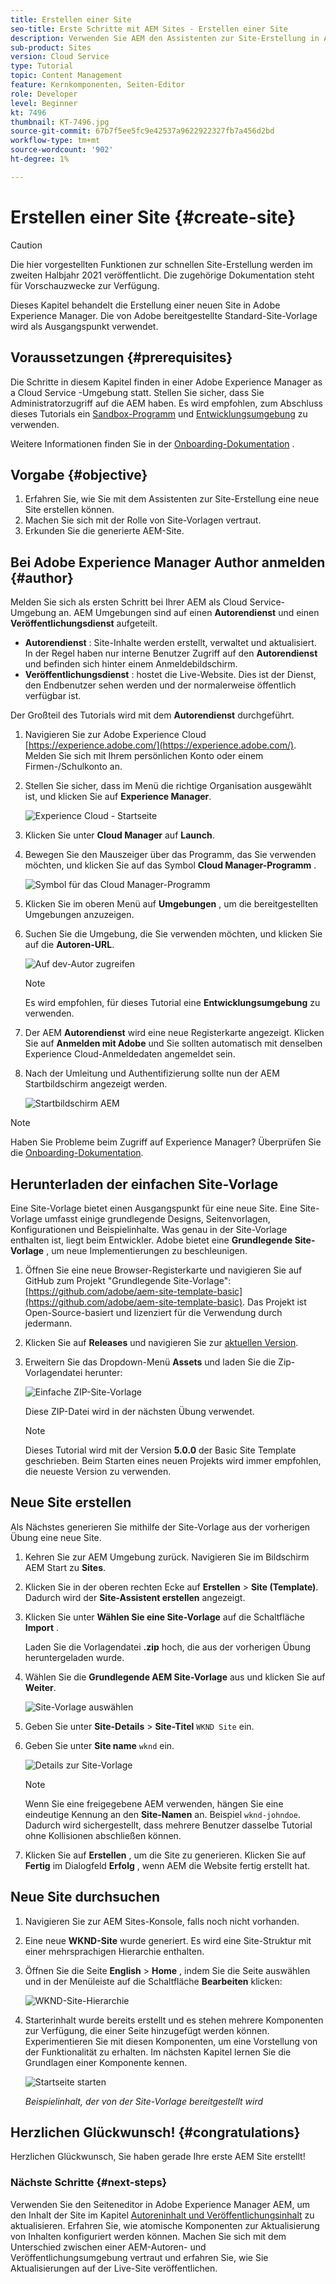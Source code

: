```yaml
---
title: Erstellen einer Site
seo-title: Erste Schritte mit AEM Sites - Erstellen einer Site
description: Verwenden Sie AEM den Assistenten zur Site-Erstellung in Adobe Experience Manager, um eine neue Website zu erstellen. Die von Adobe bereitgestellte Standardsite-Vorlage wird als Ausgangspunkt für die neue Site verwendet.
sub-product: Sites
version: Cloud Service
type: Tutorial
topic: Content Management
feature: Kernkomponenten, Seiten-Editor
role: Developer
level: Beginner
kt: 7496
thumbnail: KT-7496.jpg
source-git-commit: 67b7f5ee5fc9e42537a9622922327fb7a456d2bd
workflow-type: tm+mt
source-wordcount: '902'
ht-degree: 1%

---
```



# Erstellen einer Site {#create-site}

>[!CAUTION]
>
> Die hier vorgestellten Funktionen zur schnellen Site-Erstellung werden im zweiten Halbjahr 2021 veröffentlicht. Die zugehörige Dokumentation steht für Vorschauzwecke zur Verfügung.

Dieses Kapitel behandelt die Erstellung einer neuen Site in Adobe Experience Manager. Die von Adobe bereitgestellte Standard-Site-Vorlage wird als Ausgangspunkt verwendet.

## Voraussetzungen {#prerequisites}

Die Schritte in diesem Kapitel finden in einer Adobe Experience Manager as a Cloud Service -Umgebung statt. Stellen Sie sicher, dass Sie Administratorzugriff auf die AEM haben. Es wird empfohlen, zum Abschluss dieses Tutorials ein [Sandbox-Programm](https://experienceleague.adobe.com/docs/experience-manager-cloud-service/onboarding/getting-access/sandbox-programs/introduction-sandbox-programs.html) und [Entwicklungsumgebung](https://experienceleague.adobe.com/docs/experience-manager-cloud-service/implementing/using-cloud-manager/manage-environments.html?lang=de) zu verwenden.

Weitere Informationen finden Sie in der [Onboarding-Dokumentation](https://experienceleague.adobe.com/docs/experience-manager-cloud-service/onboarding/home.html) .

## Vorgabe {#objective}

1. Erfahren Sie, wie Sie mit dem Assistenten zur Site-Erstellung eine neue Site erstellen können.
1. Machen Sie sich mit der Rolle von Site-Vorlagen vertraut.
1. Erkunden Sie die generierte AEM-Site.

## Bei Adobe Experience Manager Author anmelden {#author}

Melden Sie sich als ersten Schritt bei Ihrer AEM als Cloud Service-Umgebung an. AEM Umgebungen sind auf einen **Autorendienst** und einen **Veröffentlichungsdienst** aufgeteilt.

* **Autorendienst** : Site-Inhalte werden erstellt, verwaltet und aktualisiert. In der Regel haben nur interne Benutzer Zugriff auf den **Autorendienst** und befinden sich hinter einem Anmeldebildschirm.
* **Veröffentlichungsdienst** : hostet die Live-Website. Dies ist der Dienst, den Endbenutzer sehen werden und der normalerweise öffentlich verfügbar ist.

Der Großteil des Tutorials wird mit dem **Autorendienst** durchgeführt.

1. Navigieren Sie zur Adobe Experience Cloud [https://experience.adobe.com/](https://experience.adobe.com/). Melden Sie sich mit Ihrem persönlichen Konto oder einem Firmen-/Schulkonto an.
1. Stellen Sie sicher, dass im Menü die richtige Organisation ausgewählt ist, und klicken Sie auf **Experience Manager**.

   ![Experience Cloud - Startseite](assets/create-site/experience-cloud-home-screen.png)

1. Klicken Sie unter **Cloud Manager** auf **Launch**.
1. Bewegen Sie den Mauszeiger über das Programm, das Sie verwenden möchten, und klicken Sie auf das Symbol **Cloud Manager-Programm** .

   ![Symbol für das Cloud Manager-Programm](assets/create-site/cloud-manager-program-icon.png)

1. Klicken Sie im oberen Menü auf **Umgebungen** , um die bereitgestellten Umgebungen anzuzeigen.

1. Suchen Sie die Umgebung, die Sie verwenden möchten, und klicken Sie auf die **Autoren-URL**.

   ![Auf dev-Autor zugreifen](assets/create-site/access-dev-environment.png)

   >[!NOTE]
   >
   >Es wird empfohlen, für dieses Tutorial eine **Entwicklungsumgebung** zu verwenden.

1. Der AEM **Autorendienst** wird eine neue Registerkarte angezeigt. Klicken Sie auf **Anmelden mit Adobe** und Sie sollten automatisch mit denselben Experience Cloud-Anmeldedaten angemeldet sein.

1. Nach der Umleitung und Authentifizierung sollte nun der AEM Startbildschirm angezeigt werden.

   ![Startbildschirm AEM](assets/create-site/aem-start-screen.png)

>[!NOTE]
>
> Haben Sie Probleme beim Zugriff auf Experience Manager? Überprüfen Sie die [Onboarding-Dokumentation](https://experienceleague.adobe.com/docs/experience-manager-cloud-service/onboarding/home.html).

## Herunterladen der einfachen Site-Vorlage

Eine Site-Vorlage bietet einen Ausgangspunkt für eine neue Site. Eine Site-Vorlage umfasst einige grundlegende Designs, Seitenvorlagen, Konfigurationen und Beispielinhalte. Was genau in der Site-Vorlage enthalten ist, liegt beim Entwickler. Adobe bietet eine **Grundlegende Site-Vorlage** , um neue Implementierungen zu beschleunigen.

1. Öffnen Sie eine neue Browser-Registerkarte und navigieren Sie auf GitHub zum Projekt &quot;Grundlegende Site-Vorlage&quot;: [https://github.com/adobe/aem-site-template-basic](https://github.com/adobe/aem-site-template-basic). Das Projekt ist Open-Source-basiert und lizenziert für die Verwendung durch jedermann.
1. Klicken Sie auf **Releases** und navigieren Sie zur [aktuellen Version](https://github.com/adobe/aem-site-template-basic/releases/latest).
1. Erweitern Sie das Dropdown-Menü **Assets** und laden Sie die Zip-Vorlagendatei herunter:

   ![Einfache ZIP-Site-Vorlage](assets/create-site/template-basic-zip-file.png)

   Diese ZIP-Datei wird in der nächsten Übung verwendet.

   >[!NOTE]
   >
   > Dieses Tutorial wird mit der Version **5.0.0** der Basic Site Template geschrieben. Beim Starten eines neuen Projekts wird immer empfohlen, die neueste Version zu verwenden.

## Neue Site erstellen

Als Nächstes generieren Sie mithilfe der Site-Vorlage aus der vorherigen Übung eine neue Site.

1. Kehren Sie zur AEM Umgebung zurück. Navigieren Sie im Bildschirm AEM Start zu **Sites**.
1. Klicken Sie in der oberen rechten Ecke auf **Erstellen** > **Site (Template)**. Dadurch wird der **Site-Assistent erstellen** angezeigt.
1. Klicken Sie unter **Wählen Sie eine Site-Vorlage** auf die Schaltfläche **Import** .

   Laden Sie die Vorlagendatei **.zip** hoch, die aus der vorherigen Übung heruntergeladen wurde.

1. Wählen Sie die **Grundlegende AEM Site-Vorlage** aus und klicken Sie auf **Weiter**.

   ![Site-Vorlage auswählen](assets/create-site/select-site-template.png)

1. Geben Sie unter **Site-Details** > **Site-Titel** `WKND Site` ein.
1. Geben Sie unter **Site name** `wknd` ein.

   ![Details zur Site-Vorlage](assets/create-site/site-template-details.png)

   >[!NOTE]
   >
   > Wenn Sie eine freigegebene AEM verwenden, hängen Sie eine eindeutige Kennung an den **Site-Namen** an. Beispiel `wknd-johndoe`. Dadurch wird sichergestellt, dass mehrere Benutzer dasselbe Tutorial ohne Kollisionen abschließen können.

1. Klicken Sie auf **Erstellen** , um die Site zu generieren. Klicken Sie auf **Fertig** im Dialogfeld **Erfolg** , wenn AEM die Website fertig erstellt hat.

## Neue Site durchsuchen

1. Navigieren Sie zur AEM Sites-Konsole, falls noch nicht vorhanden.
1. Eine neue **WKND-Site** wurde generiert. Es wird eine Site-Struktur mit einer mehrsprachigen Hierarchie enthalten.
1. Öffnen Sie die Seite **English** > **Home** , indem Sie die Seite auswählen und in der Menüleiste auf die Schaltfläche **Bearbeiten** klicken:

   ![WKND-Site-Hierarchie](assets/create-site/wknd-site-starter-hierarchy.png)

1. Starterinhalt wurde bereits erstellt und es stehen mehrere Komponenten zur Verfügung, die einer Seite hinzugefügt werden können. Experimentieren Sie mit diesen Komponenten, um eine Vorstellung von der Funktionalität zu erhalten. Im nächsten Kapitel lernen Sie die Grundlagen einer Komponente kennen.

   ![Startseite starten](assets/create-site/start-home-page.png)

   *Beispielinhalt, der von der Site-Vorlage bereitgestellt wird*

## Herzlichen Glückwunsch! {#congratulations}

Herzlichen Glückwunsch, Sie haben gerade Ihre erste AEM Site erstellt!

### Nächste Schritte {#next-steps}

Verwenden Sie den Seiteneditor in Adobe Experience Manager AEM, um den Inhalt der Site im Kapitel [Autoreninhalt und Veröffentlichungsinhalt](author-content-publish.md) zu aktualisieren. Erfahren Sie, wie atomische Komponenten zur Aktualisierung von Inhalten konfiguriert werden können. Machen Sie sich mit dem Unterschied zwischen einer AEM-Autoren- und Veröffentlichungsumgebung vertraut und erfahren Sie, wie Sie Aktualisierungen auf der Live-Site veröffentlichen.
